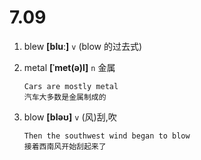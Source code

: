 # 7.09

1. blew **[bluː]** `v` (blow 的过去式)

2. metal **[ˈmet(ə)l]** `n` 金属

   ```
   Cars are mostly metal
   汽车大多数是金属制成的
   ```

3. blow **[bləʊ]** `v` (风)刮,吹
   ```
   Then the southwest wind began to blow
   接着西南风开始刮起来了
   ```
